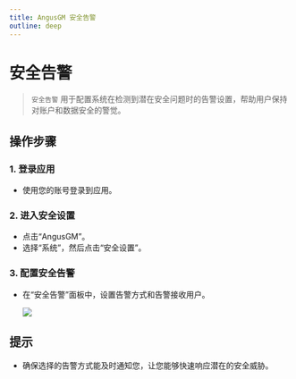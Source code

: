 ```yaml
---
title: AngusGM 安全告警
outline: deep
---
```


# 安全告警

> `安全告警` 用于配置系统在检测到潜在安全问题时的告警设置，帮助用户保持对账户和数据安全的警觉。

## 操作步骤

### 1. 登录应用

- 使用您的账号登录到应用。

### 2. 进入安全设置

- 点击“AngusGM”。
- 选择“系统”，然后点击“安全设置”。

### 3. 配置安全告警

- 在“安全告警”面板中，设置告警方式和告警接收用户。

  ![](https://bj-c1-prod-files.xcan.cloud/storage/pubapi/v1/file/securitysetting-alarm.png?fid=207887511026925821&fpt=CgVqJCSfgoFERGAJBLLsvfolE8MebOpaQeNNOrTP)

## 提示

- 确保选择的告警方式能及时通知您，让您能够快速响应潜在的安全威胁。